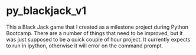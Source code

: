 # py_blackjack_v1
This a Black Jack game that I created as a milestone project during Python Bootcamp.   There are a number of things that need to be improved, but it was just supposed to be a quick couple of hour project.  It currently expects to run in ipython, otherwise it will error on the command prompt.

